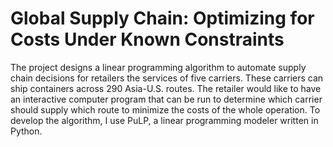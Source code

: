 # Global Supply Chain: Optimizing for Costs Under Known Constraints
The project designs a linear programming algorithm to automate supply chain decisions for retailers the services of five carriers. These carriers can ship containers across 290 Asia-U.S. routes. The retailer would like to have an interactive computer program that can be run to determine which carrier should supply which route to minimize the costs of the whole operation. To develop the algorithm, I use PuLP, a linear programming modeler written in Python.
